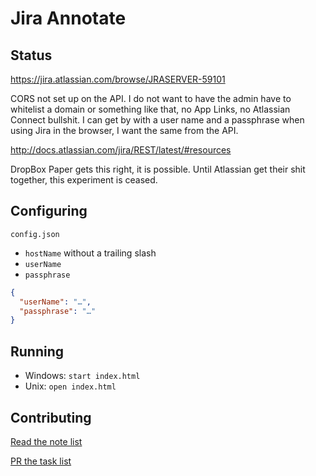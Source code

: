 # Jira Annotate

## Status

https://jira.atlassian.com/browse/JRASERVER-59101

CORS not set up on the API.
I do not want to have the admin have to whitelist a domain or something like that, no App Links, no Atlassian Connect bullshit.
I can get by with a user name and a passphrase when using Jira in the browser, I want the same from the API.

http://docs.atlassian.com/jira/REST/latest/#resources

DropBox Paper gets this right, it is possible. Until Atlassian get their shit together, this experiment is ceased.

## Configuring

`config.json`

- `hostName` without a trailing slash
- `userName`
- `passphrase`

```json
{
  "userName": "…",
  "passphrase": "…"
}
```

## Running

- Windows: `start index.html`
- Unix: `open index.html`

## Contributing

[Read the note list](./doc/notes.md)

[PR the task list](/doc/tasks.md)
